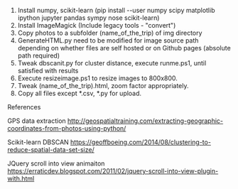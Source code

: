1. Install numpy, scikit-learn (pip install --user numpy scipy matplotlib ipython jupyter pandas sympy nose scikit-learn)
2. Install ImageMagick (Include legacy tools - "convert")
2. Copy photos to a subfolder (name_of_the_trip) of img directory 
3. GenerateHTML.py need to be modified for image source path depending on whether files are self hosted or on Github pages (absolute path required)
4. Tweak dbscanit.py for cluster distance, execute runme.ps1, until satisfied with results
5. Execute resizeimage.ps1 to resize images to 800x800.
6. Tweak (name_of_the_trip).html, zoom factor appropriately.
7. Copy all files except *.csv, *.py for upload.

References

GPS data extraction 
	http://geospatialtraining.com/extracting-geographic-coordinates-from-photos-using-python/

Scikit-learn
	DBSCAN https://geoffboeing.com/2014/08/clustering-to-reduce-spatial-data-set-size/

JQuery scroll into view animaiton
	https://erraticdev.blogspot.com/2011/02/jquery-scroll-into-view-plugin-with.html
